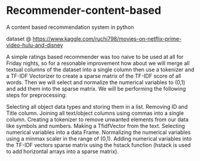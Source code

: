 # Recommender-content-based
A content based recommendation system in python 

dataset @ https://www.kaggle.com/ruchi798/movies-on-netflix-prime-video-hulu-and-disney

A simple ratings based recommender was too naive to be used at all for Friday nights, so for a resonable improvement how about we will merge all textual columns of the dataset into a single column then use a tokenizer and a TF-IDF Vectorizer to create a sparse matrix of the TF-IDF score of all words. Then we will select and normalize the numerical variables to (0,1) and add them into the sparse matrix. We will be performing the following steps for preprocessing:

Selecting all object data types and storing them in a list.
Removing ID and Title column.
Joining all text/object columns using commas into a single column.
Creating a tokenizer to remove unwanted elements from our data like symbols and numbers.
Making a TfidfVector from the text.
Selecting numerical variables into a data Frame.
Normalizing the numerical variables using a minmax scaler in the range of (0,1).
Adding numerical variables into the TF-IDF vectors sparse matrix using the hstack function (hstack is used to add horizontal arrays into a sparse matrix).
